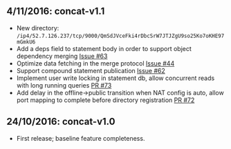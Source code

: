 ## 4/11/2016: concat-v1.1
- New directory: `/ip4/52.7.126.237/tcp/9000/QmSdJVceFki4rDbcSrW7JTJZgU9so25Ko7oKHE97mGmkU6`
- Add a deps field to statement body in order to support object dependency merging [Issue #63](https://github.com/mediachain/concat/issues/63)
- Optimize data fetching in the merge protocol [Issue #44](https://github.com/mediachain/concat/issues/44)
- Support compound statement publication [Issue #62](https://github.com/mediachain/concat/issues/62)
- Implement user write locking in statement db, allow concurrent reads with long running queries [PR #73](https://github.com/mediachain/concat/pull/73)
- Add delay in the offline->public transition when NAT config is auto, allow port mapping to complete before directory registration [PR #72](https://github.com/mediachain/concat/pull/72)

## 24/10/2016: concat-v1.0
- First release; baseline feature completeness.


